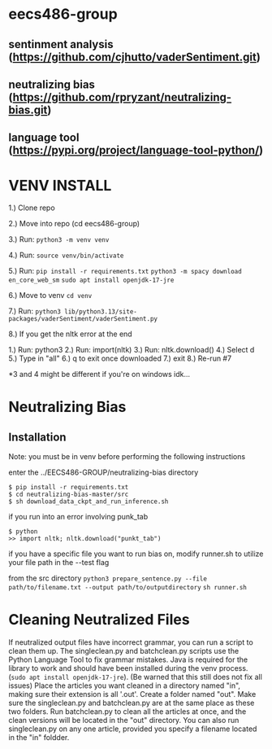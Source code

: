 # eecs486-group
## sentinment analysis (https://github.com/cjhutto/vaderSentiment.git)
## neutralizing bias (https://github.com/rpryzant/neutralizing-bias.git)
## language tool (https://pypi.org/project/language-tool-python/)

# VENV INSTALL
1.) Clone repo


2.) Move into repo (cd eecs486-group)


3.) Run: 
`python3 -m venv venv`


4.) Run: 
`source venv/bin/activate`


5.) Run: 
`pip install -r requirements.txt`
`python3 -m spacy download en_core_web_sm`
`sudo apt install openjdk-17-jre`


6.) Move to venv 
`cd venv`


7.) Run: 
`python3 lib/python3.13/site-packages/vaderSentiment/vaderSentiment.py`

8.) If you get the nltk error at the end

  1.) Run: python3
  2.) Run: import(nltk)
  3.) Run: nltk.download()
  4.) Select d
  5.) Type in "all"
  6.) q to exit once downloaded
  7.) exit
  8.) Re-run #7

*3 and 4 might be different if you're on windows idk...

# Neutralizing Bias 
## Installation
Note: you must be in venv before performing the following instructions

enter the ../EECS486-GROUP/neutralizing-bias directory
```
$ pip install -r requirements.txt
$ cd neutralizing-bias-master/src
$ sh download_data_ckpt_and_run_inference.sh
```

if you run into an error involving punk_tab
```
$ python
>> import nltk; nltk.download("punkt_tab")
```

if you have a specific file you want to run bias on, modify runner.sh to utilize your file path in the --test flag

from the src directory
`python3 prepare_sentence.py --file path/to/filename.txt --output path/to/outputdirectory`
`sh runner.sh`


# Cleaning Neutralized Files

If neutralized output files have incorrect grammar, you can run a script to clean them up.
The singleclean.py and batchclean.py scripts use the Python Language Tool to fix grammar mistakes. Java is required for the library to work and should have been installed during the venv process. (`sudo apt install openjdk-17-jre`). 
(Be warned that this still does not fix all issues)
Place the articles you want cleaned in a directory named "in", making sure their extension is all '.out'.
Create a folder named "out". Make sure the singleclean.py and batchclean.py are at the same place as these two folders. Run batchclean.py to clean all the articles at once, and the clean versions will be located in the "out" directory.
You can also run singleclean.py on any one article, provided you specify a filename located in the "in" foldder. 
